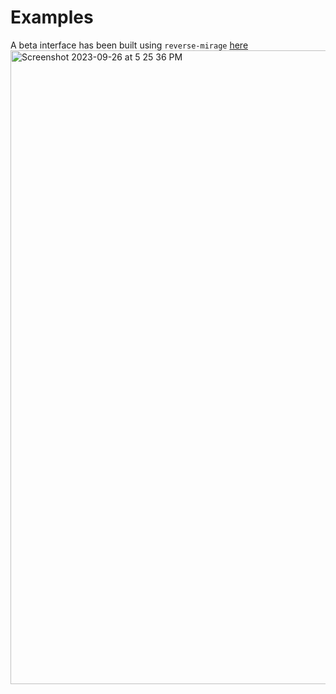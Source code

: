# Examples

A beta interface has been built using `reverse-mirage` [here](https://github.com/kyscott18/reverse-mirage/examples/next-interface)
<img width="1014" alt="Screenshot 2023-09-26 at 5 25 36 PM" src="https://github.com/kyscott18/reverse-mirage/assets/43524469/406b46d3-9777-44b0-92c6-c236a7e16c28">
